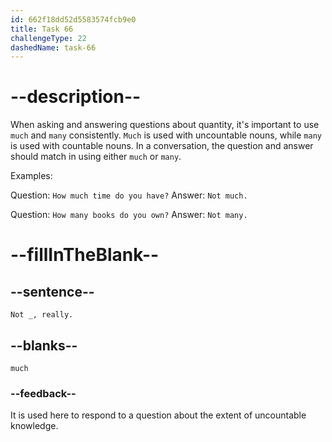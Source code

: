 ```yaml
---
id: 662f18dd52d5583574fcb9e0
title: Task 66
challengeType: 22
dashedName: task-66
---
```


<!--
AUDIO REFERENCE: 
Tom: Not much, really.
-->

# --description--

When asking and answering questions about quantity, it's important to use `much` and `many` consistently. `Much` is used with uncountable nouns, while `many` is used with countable nouns. In a conversation, the question and answer should match in using either `much` or `many`.

Examples:

Question: `How much time do you have?` Answer: `Not much.`

Question: `How many books do you own?` Answer: `Not many.`

# --fillInTheBlank--

## --sentence--

`Not _, really.`

## --blanks--

`much`

### --feedback--

It is used here to respond to a question about the extent of uncountable knowledge.
